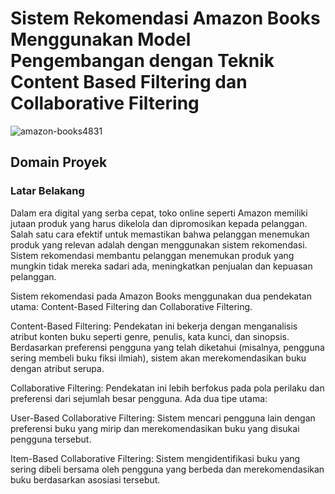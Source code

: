 # **Sistem Rekomendasi Amazon Books Menggunakan Model Pengembangan dengan Teknik Content Based Filtering dan Collaborative Filtering**
![amazon-books4831](https://github.com/user-attachments/assets/169cdf2a-b80b-4b6e-b043-9d0d8eb289ef)
## **Domain Proyek**
### **Latar Belakang**
Dalam era digital yang serba cepat, toko online seperti Amazon memiliki jutaan produk yang harus dikelola dan dipromosikan kepada pelanggan. Salah satu cara efektif untuk memastikan bahwa pelanggan menemukan produk yang relevan adalah dengan menggunakan sistem rekomendasi. Sistem rekomendasi membantu pelanggan menemukan produk yang mungkin tidak mereka sadari ada, meningkatkan penjualan dan kepuasan pelanggan.

Sistem rekomendasi pada Amazon Books menggunakan dua pendekatan utama: Content-Based Filtering dan Collaborative Filtering.

Content-Based Filtering: Pendekatan ini bekerja dengan menganalisis atribut konten buku seperti genre, penulis, kata kunci, dan sinopsis. Berdasarkan preferensi pengguna yang telah diketahui (misalnya, pengguna sering membeli buku fiksi ilmiah), sistem akan merekomendasikan buku dengan atribut serupa.

Collaborative Filtering: Pendekatan ini lebih berfokus pada pola perilaku dan preferensi dari sejumlah besar pengguna. Ada dua tipe utama:

User-Based Collaborative Filtering: Sistem mencari pengguna lain dengan preferensi buku yang mirip dan merekomendasikan buku yang disukai pengguna tersebut.

Item-Based Collaborative Filtering: Sistem mengidentifikasi buku yang sering dibeli bersama oleh pengguna yang berbeda dan merekomendasikan buku berdasarkan asosiasi tersebut.



